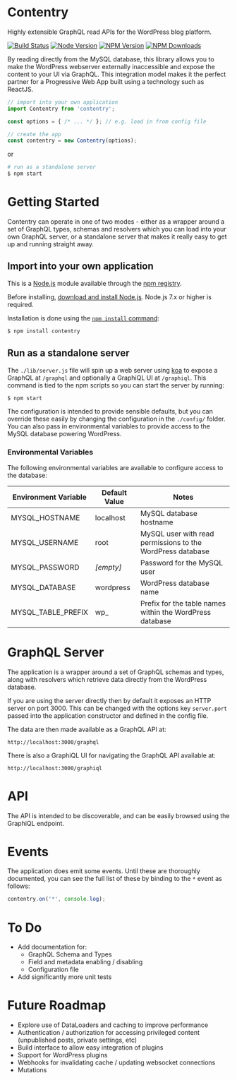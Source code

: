 # Contentry
Highly extensible GraphQL read APIs for the WordPress blog platform.

  [![Build Status][travis-image]][travis-url]
  [![Node Version][node-image]][node-url]
  [![NPM Version][npm-image]][npm-url]
  [![NPM Downloads][downloads-image]][downloads-url]

By reading directly from the MySQL database, this library allows you to make the WordPress webserver externally inaccessible and expose the content to your UI via GraphQL. This integration model makes it the perfect partner for a Progressive Web App built using a technology such as ReactJS.

```js
// import into your own application
import Contentry from 'contentry';

const options = { /* ... */ }; // e.g. load in from config file

// create the app
const contentry = new Contentry(options);
```

or

```bash
# run as a standalone server
$ npm start
```

# Getting Started

Contentry can operate in one of two modes - either as a wrapper around a set of GraphQL types, schemas and resolvers which you can load into your own GraphQL server, or a standalone server that makes it really easy to get up and running straight away.

## Import into your own application

This is a [Node.js](https://nodejs.org/en/) module available through the
[npm registry](https://www.npmjs.com/).

Before installing, [download and install Node.js](https://nodejs.org/en/download/).
Node.js 7.x or higher is required.

Installation is done using the
[`npm install` command](https://docs.npmjs.com/getting-started/installing-npm-packages-locally):

```bash
$ npm install contentry
```

## Run as a standalone server

The `./lib/server.js` file will spin up a web server using [koa](http://koajs.com/) to expose a GraphQL at `/graphql` and optionally a GraphiQL UI at `/graphiql`. This command is tied to the npm scripts so you can start the server by running:

```bash
$ npm start
```

The configuration is intended to provide sensible defaults, but you can override these easily by changing the configuration in the `./config/` folder. You can also pass in environmental variables to provide access to the MySQL database powering WordPress.

### Environmental Variables

The following environmental variables are available to configure access to the database:

| Environment Variable | Default Value | Notes |
| -------------------- | ------------- | ----- |
| MYSQL_HOSTNAME | localhost | MySQL database hostname |
| MYSQL_USERNAME | root | MySQL user with read permissions to the WordPress database |
| MYSQL_PASSWORD | *[empty]* | Password for the MySQL user |
| MYSQL_DATABASE | wordpress | WordPress database name |
| MYSQL_TABLE_PREFIX | wp_ | Prefix for the table names within the WordPress database |

# GraphQL Server

The application is a wrapper around a set of GraphQL schemas and types, along with resolvers which retrieve data directly from the WordPress database.

If you are using the server directly then by default it exposes an HTTP server on port 3000. This can be changed with the options key `server.port` passed into the application constructor and defined in the config file.

The data are then made available as a GraphQL API at:

```http
http://localhost:3000/graphql
```

There is also a GraphiQL UI for navigating the GraphQL API available at:

```http
http://localhost:3000/graphiql
```

# API

The API is intended to be discoverable, and can be easily browsed using the GraphiQL endpoint.

# Events

The application does emit some events. Until these are thoroughly documented, you can see the full list of these by binding to the `*` event as follows:

```js
contentry.on('*', console.log);
```

# To Do
- Add documentation for:
  - GraphQL Schema and Types
  - Field and metadata enabling / disabling
  - Configuration file
- Add significantly more unit tests

# Future Roadmap
- Explore use of DataLoaders and caching to improve performance
- Authentication / authorization for accessing privileged content (unpublished posts, private settings, etc)
- Build interface to allow easy integration of plugins
- Support for WordPress plugins
- Webhooks for invalidating cache / updating websocket connections
- Mutations

[travis-image]:https://travis-ci.org/abstractvector/contentry.svg?branch=master
[travis-url]: https://travis-ci.org/abstractvector/contentry
[node-image]: https://img.shields.io/node/v/contentry.svg
[node-url]: https://npmjs.org/package/contentry
[npm-image]: https://img.shields.io/npm/v/contentry.svg
[npm-url]: https://npmjs.org/package/contentry
[downloads-image]: https://img.shields.io/npm/dt/contentry.svg
[downloads-url]: https://npmjs.org/package/contentry